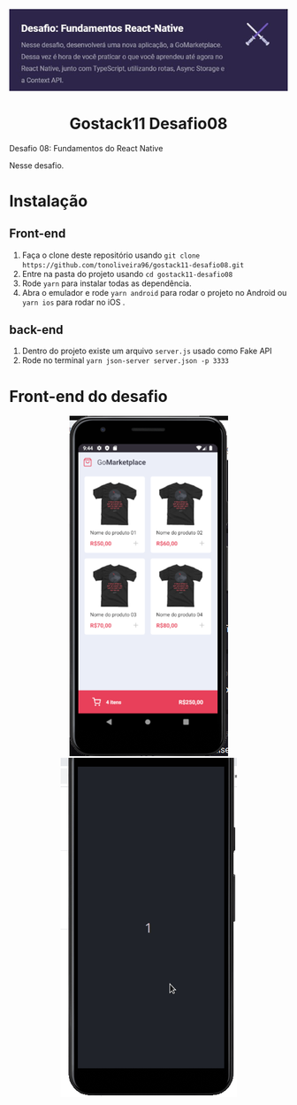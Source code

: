 <div align="center">
  <img src="https://raw.githubusercontent.com/tonoliveira96/gostack11-desafio08/master/assets/desafio08.jpg"/>
</div>
 <h1 align="center">Gostack11 Desafio08</h1>

 <p>Desafio 08: Fundamentos do React Native</p>
 Nesse desafio.

# Instalação

## Front-end
1. Faça o clone deste repositório usando `git clone https://github.com/tonoliveira96/gostack11-desafio08.git`
2. Entre na pasta do projeto usando `cd gostack11-desafio08`
3. Rode `yarn` para instalar todas as dependência.
4. Abra o emulador e rode `yarn android` para rodar o projeto no Android ou `yarn ios` para rodar no iOS .

## back-end

1. Dentro do projeto existe um arquivo `server.js` usado como Fake API
2. Rode no terminal `yarn json-server server.json -p 3333`

# Front-end do desafio
<div align="center">
  <img src="https://raw.githubusercontent.com/tonoliveira96/gostack11-desafio08/master/assets/dashboard-desafio08.png"/>
  <img src="https://raw.githubusercontent.com/tonoliveira96/gostack11-desafio08/master/assets/gif-app.gif"/>
</div>
